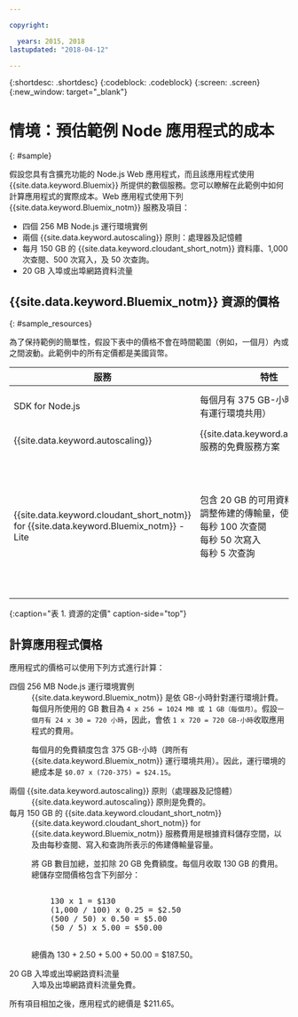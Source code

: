 ```yaml
---

copyright:

  years: 2015, 2018
lastupdated: "2018-04-12"

---
```


{:shortdesc: .shortdesc}
{:codeblock: .codeblock}
{:screen: .screen}
{:new_window: target="_blank"}

# 情境：預估範例 Node 應用程式的成本
{: #sample}

假設您具有含擴充功能的 Node.js Web 應用程式，而且該應用程式使用 {{site.data.keyword.Bluemix}} 所提供的數個服務。您可以瞭解在此範例中如何計算應用程式的實際成本。Web 應用程式使用下列 {{site.data.keyword.Bluemix_notm}} 服務及項目：

* 四個 256 MB Node.js 運行環境實例
* 兩個 {{site.data.keyword.autoscaling}} 原則：處理器及記憶體
* 每月 150 GB 的 {{site.data.keyword.cloudant_short_notm}} 資料庫、1,000 次查閱、500 次寫入，及 50 次查詢。 
* 20 GB 入埠或出埠網路資料流量

## {{site.data.keyword.Bluemix_notm}} 資源的價格
{: #sample_resources}

為了保持範例的簡單性，假設下表中的價格不會在時間範圍（例如，一個月）內或之間波動。此範例中的所有定價都是美國貨幣。

|服務|	特性|	價格|
|--------|-----------|--------|
|SDK for Node.js|	每個月有 375 GB-小時免費（跨所有運行環境共用）|	$0.07 USD/GB-小時|
|{{site.data.keyword.autoscaling}} |	{{site.data.keyword.autoscaling}} 服務的免費服務方案|	免費|
|{{site.data.keyword.cloudant_short_notm}} for {{site.data.keyword.Bluemix_notm}} - Lite|包含 20 GB 的可用資料儲存空間</br>調整佈建的傳輸量，使用增量為：</br>每秒 100 次查閱</br>每秒 50 次寫入</br>每秒 5 次查詢| $1.00 USD/GB 的資料儲存空間</br>$0.25 USD/每秒查閱</br>$0.50 USD/每秒寫入</br>$5.00 USD/每秒查詢|
{:caption="表 1. 資源的定價" caption-side="top"}

## 計算應用程式價格

應用程式的價格可以使用下列方式進行計算：

<dl>
<dt>四個 256 MB Node.js 運行環境實例</dt>
<dd>{{site.data.keyword.Bluemix_notm}} 是依 GB-小時針對運行環境計費。每個月所使用的 GB 數目為 <code>4 x 256 = 1024 MB 或 1 GB（每個月）</code>。假設<code>一個月有 24 x 30 = 720 小時</code>，因此，會依 <code>1 x 720 = 720 GB-小時</code>收取應用程式的費用。
<p>
每個月的免費額度包含 375 GB-小時（跨所有 {{site.data.keyword.Bluemix_notm}} 運行環境共用）。因此，運行環境的總成本是 <code>$0.07 x (720-375) = $24.15</code>。</p></dd>

<dt>兩個 {{site.data.keyword.autoscaling}} 原則（處理器及記憶體）</dt>
<dd>{{site.data.keyword.autoscaling}} 原則是免費的。</dd>

<dt>每月 150 GB 的 {{site.data.keyword.cloudant_short_notm}}</dt>
<dd>{{site.data.keyword.cloudant_short_notm}} for {{site.data.keyword.Bluemix_notm}} 服務費用是根據資料儲存空間，以及由每秒查閱、寫入和查詢所表示的佈建傳輸量容量。
<p>
將 GB 數目加總，並扣除 20 GB 免費額度。每個月收取 130 GB 的費用。總儲存空間價格包含下列部分：</p>
<pre class="codeblock">
<codeblock>
    130 x 1 = $130
    (1,000 / 100) x 0.25 = $2.50
    (500 / 50) x 0.50 = $5.00
    (50 / 5) x 5.00 = $50.00
</codeblock>
</pre>
<p>
總價為 130 + 2.50 + 5.00 + 50.00 = $187.50。</p></dd>

<dt>20 GB 入埠或出埠網路資料流量</dt>
<dd>入埠及出埠網路資料流量免費。</dd>

</dl>

所有項目相加之後，應用程式的總價是 $211.65。

